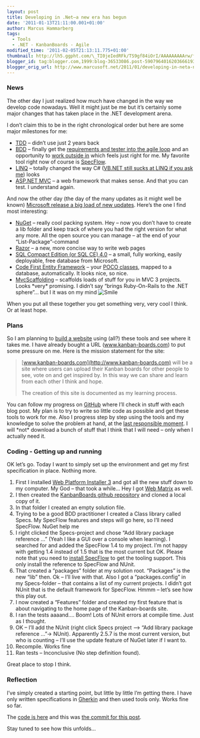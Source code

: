 ```yaml
---
layout: post
title: Developing in .Net–a new era has begun
date: '2011-01-13T21:11:00.001+01:00'
author: Marcus Hammarberg
tags:
  - Tools
  - .NET - KanbanBoards - Agile
modified_time: '2011-02-05T21:13:11.775+01:00'
thumbnail: http://lh5.ggpht.com/\_TI0jeIedRFk/TS9gf84iOrI/AAAAAAAAArw/fAKXyaQG_TQ/s72-c/wlEmoticon-smile%5B2%5D.png?imgmax=800
blogger_id: tag:blogger.com,1999:blog-36533086.post-5907964016203666193
blogger_orig_url: http://www.marcusoft.net/2011/01/developing-in-neta-new-era-has-begun.html
---
```



### News

The other day I just realized how much have changed in the way we
develop code nowadays. Well it might just be me but it’s certainly some
major changes that has taken place in the .NET development arena.

I don’t claim this to be in the right chronological order but here are
some major milestones for me:

-   <a href="http://en.wikipedia.org/wiki/Test-driven_development"
    target="_blank">TDD</a> – didn’t use just 2 years back
-   <a href="http://en.wikipedia.org/wiki/Behavior_Driven_Development"
    target="_blank">BDD</a> – finally get the <a
    href="http://www.marcusoft.net/2010/10/story-on-doing-outside-in-development.html"
    target="_blank">requirements and tester into the agile loop</a> and
    an opportunity to <a
    href="http://www.marcusoft.net/2010/10/story-on-doing-outside-in-development.html"
    target="_blank">work outside in</a> which feels just right for me.
    My favorite tool right now of course is
    <a href="http://www.specflow.org" target="_blank">SpecFlow</a>.
-   <a href="http://msdn.microsoft.com/en-us/netframework/aa904594"
    target="_blank">LINQ</a> – totally changed the way C#
    (<a href="http://www.marcusoft.net/2010/02/vbnet-considered-harmful.html"
    target="_blank">VB.NET still sucks at LINQ if you ask me</a>) looks
-   <a href="http://www.asp.net/mVC/" target="_blank">ASP.NET MVC</a> –
    a web framework that makes sense. And that you can test. I
    understand again.

And now the other day (the day of the many updates as it might well be
known) <a
href="http://weblogs.asp.net/scottgu/archive/2011/01/13/announcing-release-of-asp-net-mvc-3-iis-express-sql-ce-4-web-farm-framework-orchard-webmatrix.aspx"
target="_blank">Microsoft release a big load of new updates</a>. Here’s
the one I find most interesting:

-   <a href="http://nuget.codeplex.com/" target="_blank">NuGet</a> –
    really cool packing system. Hey – now you don’t have to create a lib
    folder and keep track of where you had the right version for what
    any more. All the open source you can manage – at the end of your
    “List-Package”-command
-   <a
    href="http://weblogs.asp.net/scottgu/archive/2010/07/02/introducing-razor.aspx"
    target="_blank">Razor</a> – a new, more concise way to write web
    pages
-   <a
    href="http://weblogs.asp.net/scottgu/archive/2011/01/11/vs-2010-sp1-and-sql-ce.aspx"
    target="_blank">SQL Compact Edition (or SQL CE) 4.0</a> – a small,
    fully working, easily deployable, free database from Microsoft.
-   <a
    href="http://weblogs.asp.net/scottgu/archive/2010/08/03/using-ef-code-first-with-an-existing-database.aspx"
    target="_blank">Code First Entity Framework</a> – your
    <a href="http://stackoverflow.com/questions/250001/define-poco"
    target="_blank">POCO classes</a>, mapped to a database,
    automatically. It looks nice, so nice.
-   [MvcScaffolding](http://blog.stevensanderson.com/2011/01/13/scaffold-your-aspnet-mvc-3-project-with-the-mvcscaffolding-package/)
    – scaffolds loads of stuff for you in MVC 3 projects. Looks \*very\*
    promising. I didn’t say “brings Ruby-On-Rails to the .NET sphere”...
    but I it was on my mind <img
    src="http://lh5.ggpht.com/_TI0jeIedRFk/TS9gf84iOrI/AAAAAAAAArw/fAKXyaQG_TQ/wlEmoticon-smile%5B2%5D.png?imgmax=800"
    class="wlEmoticon wlEmoticon-smile"
    style="border-bottom-style: none; border-right-style: none; border-top-style: none; border-left-style: none"
    alt="Smile" />

When you put all these together you get something very, very cool I
think. Or at least hope.

### Plans

So I am planning to
<a href="https://github.com/marcusoftnet/KanbanBoards"
target="_blank">build a website</a> using (all?) these tools and see
where it takes me. I have already bought a URL
(<a href="http://www.kanban-boards.com"
target="_blank">www.kanban-boards.com</a>) to put some pressure on me.
Here is the mission statement for the site:

> [www.kanban-boards.com](http://www.kanban-boards.com) will be a site
> where users can upload their Kanban boards for other people to see,
> vote on and get inspired by. In this way we can share and learn from
> each other I think and hope.
>
> The creation of this site is documented as my learning process.

You can follow my progress on
<a href="https://github.com/marcusoftnet/KanbanBoards"
target="_blank">GitHub</a> where I’ll check in stuff with each blog
post. My plan is to try to write so little code as possible and get
these tools to work for me. Also I progress step by step using the tools
and my knowledge to solve the problem at hand, at the <a
href="http://availagility.co.uk/2010/04/06/defining-the-last-responsible-moment/"
target="_blank">last responsible moment</a>. I will \*not\* download a
bunch of stuff that I think that I will need – only when I actually need
it.



### Coding - Getting up and running

OK let’s go. Today I want to simply set up the environment and get my
first specification in place. Nothing more.

1.  First I installed <a
    href="http://www.microsoft.com/web/gallery/install.aspx?appsxml=&amp;appid=WebMatrix;MVC3"
    target="_blank">Web Platform Installer 3</a> and got all the new
    stuff down to my computer. My God – that took a while... Hey I got
    <a
    href="http://weblogs.asp.net/scottgu/archive/2010/07/06/introducing-webmatrix.aspx"
    target="_blank">Web Matrix</a> as well.
2.  I then created the
    <a href="https://github.com/marcusoftnet/KanbanBoards"
    target="_blank">KanbanBoards github repository</a> and cloned a
    local copy of it.
3.  In that folder I created an empty solution file.
4.  Trying to be a good BDD practitioner I created a Class library
    called Specs. My SpecFlow features and steps will go here, so I’ll
    need SpecFlow. NuGet help me
5.  I right clicked the Specs-project and chose “Add library package
    reference ...” (Yeah I like a GUI over a console when learning). I
    searched for and added the SpecFlow 1.4 to my project. I’m not happy
    with getting 1.4 instead of 1.5 that is the most current but OK.
   Please note that you need to
    <a href="http://www.specflow.org/downloads/installer.aspx"
    target="_blank">install SpecFlow</a> to get the tooling support.
    This only install the reference to SpecFlow and NUnit.
6.  That created a “packages” folder at my solution root. “Packages” is
    the new “lib” then. Ok – I’ll live with that.
    Also I got a “packages.config” in my Specs-folder – that contains a
    list of my current projects.
    I didn’t got NUnit that is the default framework for SpecFlow. Hmmm
    – let’s see how this play out.
7.  I now created a “Features” folder and created my first feature that
    is about navigating to the home page of the Kanban-boards site.
8.  I ran the tests aaaand.... Boom! Lots of NUnit errors at compile
    time. Just as I thought.
9.  OK – I’ll add the NUnit (right click Specs project –\> “Add library
    package reference ...”-\> NUnit). Apparently 2.5.7 is the most
    current version, but who is counting – I’ll use the update feature
    of NuGet later if I want to.
10. Recompile. Works fine
11. Ran tests – Inconclusive (No step definition found).

Great place to stop I think.

### Reflection

I’ve simply created a starting point, but little by little I’m getting
there. I have only written specifications in
<a href="https://github.com/aslakhellesoy/cucumber/wiki/gherkin"
target="_blank">Gherkin</a> and then used tools only. Works fine so far.

The [code is here](https://github.com/marcusoftnet/KanbanBoards) and
this was [the commit for this
post](https://github.com/marcusoftnet/KanbanBoards/commit/ca8c3dbc285c75d087e98f5f7b6595e558ce34c5).

Stay tuned to see how this unfolds...
